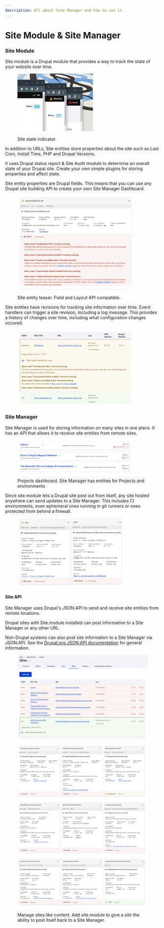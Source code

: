```yaml
---
description: All about Site Manager and how to use it.
---
```


# Site Module & Site Manager

### Site Module

Site.module is a Drupal module that provides a way to track the state of your website over time.

<figure><img src="../.gitbook/assets/image (1).png" alt="" width="245"><figcaption><p>Site state indicator.</p></figcaption></figure>

In addition to URLs, Site entities store properties about the site such as Last Cron, Install Time, PHP and Drupal Versions.&#x20;

It uses Drupal status report & Site Audit module to determine an overall state of your Drupal site. Create your own simple plugins for storing properties and affect state.&#x20;

Site entity properties are Drupal fields. This means that you can use any Drupal site building API to create your own Site Manager Dashboard.

<figure><img src="../.gitbook/assets/image (1) (1).png" alt="" width="375"><figcaption><p>Site entity teaser. Field and Layout API compatible.</p></figcaption></figure>

Site entities have revisions for tracking site information over time. Event handlers can trigger a site revision, including a log message. This provides a history of changes over time, including what configuration changes occured.

<figure><img src="../.gitbook/assets/image (2).png" alt="" width="375"><figcaption></figcaption></figure>

### Site Manager

Site Manager is used for storing information on many sites in one place. It has an API that allows it to receive site entities from remote sites.

<figure><img src="../.gitbook/assets/image (3).png" alt="" width="375"><figcaption><p>Projects dashboard. Site Manager has entities for Projects and environments</p></figcaption></figure>

Since site.module lets a Drupal site post out from itself, any site hosted anywhere can send updates to a Site Manager. This includes CI environments, even ephemeral ones running in git runners or ones protected from behind a firewall.

<figure><img src="../.gitbook/assets/image (4).png" alt="" width="352"><figcaption></figcaption></figure>

#### Site API

Site Manager uses Drupal's JSON:API to send and receive site entities from remote locations.

Drupal sites with Site.module installed can post information to a Site Manager or any other URL.

Non-Drupal systems can also post site information to a Site Manager via JSON:API. See the [Drupal.org JSON:API documentation](https://www.drupal.org/docs/core-modules-and-themes/core-modules/jsonapi-module/creating-new-resources-post) for general information.





<figure><img src="../.gitbook/assets/image (4) (1).png" alt=""><figcaption></figcaption></figure>

<figure><img src="../.gitbook/assets/image (3) (1).png" alt=""><figcaption><p>Manage sites like content. Add site.module to give a site the ability to post itself back to a Site Manager.</p></figcaption></figure>

